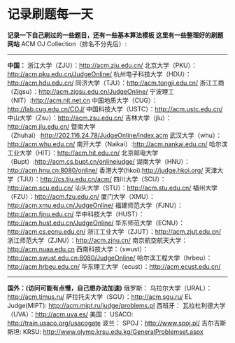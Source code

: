# 记录刷题每一天

**记录一下自己刷过的一些题目，还有一些基本算法模板**
**这里有一些整理好的刷题网站**
ACM OJ Collection（排名不分先后）:

--------------------------

**中国：**
浙江大学（ZJU）：http://acm.zju.edu.cn/
北京大学（PKU）：http://acm.pku.edu.cn/JudgeOnline/
杭州电子科技大学（HDU）：http://acm.hdu.edu.cn/
同济大学（TJU）：http://acm.tongji.edu.cn/
浙江工商（Zjgsu）：http://acm.zjgsu.edu.cn/JudgeOnline/
宁波理工（NIT）:http://acm.nit.net.cn
中国地质大学（CUG）：http://lab.cug.edu.cn/COJ/
中国科技大学（USTC）：http://acm.ustc.edu.cn/
中山大学（Zsu）：http://acm.zsu.edu.cn/
吉林大学（jlu）：http://acm.jlu.edu.cn/
暨南大学（Zhuhai）:http://202.116.24.78/JudgeOnline/index.acm
武汉大学（whu）：http://acm.whu.edu.cn/
南开大学（Naikai）:http://acm.nankai.edu.cn/
哈尔滨工业大学（HIT）：http://acm.hit.edu.cn/
北京邮电大学（Bupt）:http://acm.cs.bupt.cn/onlinejudge/
湖南大学（HNU）：http://acm.hnu.cn:8080/online/
香港大学(hkoi):http://judge.hkoi.org/
天津大学（TJU）：http://cs.tju.edu.cn/acm/
四川大学（SCU）：http://acm.scu.edu.cn/
汕头大学（STU）：http://acm.stu.edu.cn/
福州大学（FZU）：http://acm.fzu.edu.cn/
厦门大学（XMU）：http://acm.xmu.edu.cn/JudgeOnline/
福建师范大学（FJNU）：http://acm.fjnu.edu.cn/
华中科技大学（HUST）：http://acm.hust.edu.cn/JudgeOnline/
华东师范大学（ECNU）：http://acm.cs.ecnu.edu.cn/
浙江工业大学（ZJUT）：http://acm.zjut.edu.cn/
浙江师范大学（ZJNU）：http://acm.zjnu.cn/
南京航空航天大学： http://acm.nuaa.edu.cn
西南科技大学：（swust）：http://acm.swust.edu.cn:8080/JudgeOnline/
哈尔滨工程大学（hrbeu）：http://acm.hrbeu.edu.cn/
华东理工大学（ecust）：http://acm.ecust.edu.cn/

------------------------------------

**国外：(访问可能有点慢，自己想办法加速)**
俄罗斯：
乌拉尔大学（URAL）：http://acm.timus.ru/
萨拉托夫大学（SGU）：http://acm.sgu.ru/
EL Judge(MIPT): http://acm.mipt.ru/judge/problems.pl
西班牙：
瓦拉杜利德大学（UVA）：http://acm.uva.es/
美国：
USACO: http://train.usaco.org/usacogate
波兰：
SPOJ：http://www.spoj.pl/
吉尔吉斯斯坦:
KRSU: http://www.olymp.krsu.edu.kg/GeneralProblemset.aspx
 



